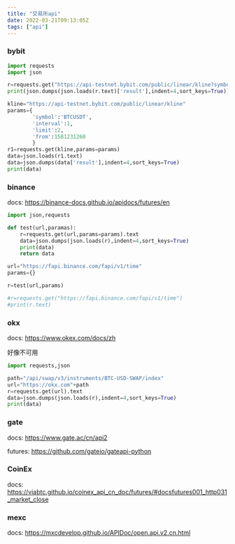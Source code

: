 ```yaml
---
title: "交易所api"
date: 2022-03-21T09:13:05Z
tags: ["api"]
---
```

### bybit
```python
import requests
import json

r=requests.get("https://api-testnet.bybit.com/public/linear/kline?symbol=BTCUSDT&interval=1&limit=2&from=1581231260")
print(json.dumps(json.loads(r.text)['result'],indent=4,sort_keys=True))

kline="https://api-testnet.bybit.com/public/linear/kline"
params={
        'symbol':'BTCUSDT',
        'interval':1,
        'limit':2,
        'from':1581231260
        }
r1=requests.get(kline,params=params)
data=json.loads(r1.text)
data=json.dumps(data['result'],indent=4,sort_keys=True)
print(data)
```

### binance

docs: https://binance-docs.github.io/apidocs/futures/en

```python
import json,requests

def test(url,paramas):
    r=requests.get(url,params=params).text
    data=json.dumps(json.loads(r),indent=4,sort_keys=True)
    print(data)
    return data

url="https://fapi.binance.com/fapi/v1/time"
params={}

r=test(url,params)

#r=requests.get("https://fapi.binance.com/fapi/v1/time")
#print(r.text)
```

### okx

docs: https://www.okex.com/docs/zh

好像不可用
```python
import requests,json

path="/api/swap/v3/instruments/BTC-USD-SWAP/index"
url="https://okx.com"+path
r=requests.get(url).text
data=json.dumps(json.loads(r),indent=4,sort_keys=True)
print(data)
```

### gate

docs: https://www.gate.ac/cn/api2

futures: https://github.com/gateio/gateapi-python

### CoinEx

docs: https://viabtc.github.io/coinex_api_cn_doc/futures/#docsfutures001_http031_market_close

### mexc

docs: https://mxcdevelop.github.io/APIDoc/open.api.v2.cn.html
